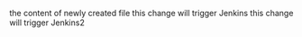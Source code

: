 the content of newly created file
this change will trigger Jenkins
this change will trigger Jenkins2
